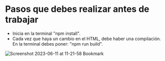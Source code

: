 # Pasos que debes realizar antes de trabajar

- Inicia en la terminal "npm install".
- Cada vez que haya un cambio en el HTML, debe haber una compilación. En la terminal debes poner: "npm run build".

![Screenshot 2023-06-11 at 11-21-58 Bookmark](https://github.com/PieroBryanBL/App_Bookmark-Landing/assets/107169260/e20a1359-c4cd-4f34-a7ee-13dcefd07705)
